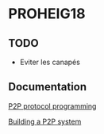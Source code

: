 
# PROHEIG18

## TODO
*  Eviter les canapés

## Documentation

[P2P protocol programming](http://cs.berry.edu/~nhamid/p2p/index.html)

[Building a P2P system](https://en.wikibooks.org/w/index.php?title=The_World_of_Peer-to-Peer_%28P2P%29/Building_a_P2P_System#NAT)


